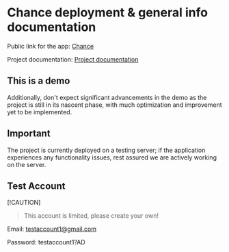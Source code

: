 # Chance deployment & general info documentation
Public link for the app: [Chance](https://chance-now.vercel.app/)

Project documentation: [Project documentation](https://github.com/unknownbulgarian/chance/tree/main/chance#readme)

## This is a demo

Additionally, don't expect significant advancements in the demo as the project is still in its nascent phase, with much optimization and improvement yet to be implemented.

## Important

The project is currently deployed on a testing server; if the application experiences any functionality issues, rest assured we are actively working on the server.

## Test Account

[!CAUTION]
> This account is limited, please create your own!

Email: testaccount1@gmail.com

Password: testaccount1?AD
